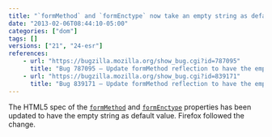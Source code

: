 ```yaml
---
title: "`formMethod` and `formEnctype` now take an empty string as default value"
date: "2013-02-06T08:44:10-05:00"
categories: ["dom"]
tags: []
versions: ["21", "24-esr"]
references:
    - url: "https://bugzilla.mozilla.org/show_bug.cgi?id=787095"
      title: "Bug 787095 – Update formMethod reflection to have the empty string as default value (and \'get\' as invalid value)"
    - url: "https://bugzilla.mozilla.org/show_bug.cgi?id=839171"
      title: "Bug 839171 – Update formMethod reflection to have the empty string as default value (and \'get\' as invalid value)"
---
```

The HTML5 spec of the [`formMethod`](https://developer.mozilla.org/docs/HTML/Element/Input#attr-formmethod) and [`formEnctype`](https://developer.mozilla.org/docs/HTML/Element/Input#attr-formenctype) properties has been updated to have the empty string as default value. Firefox followed the change.
